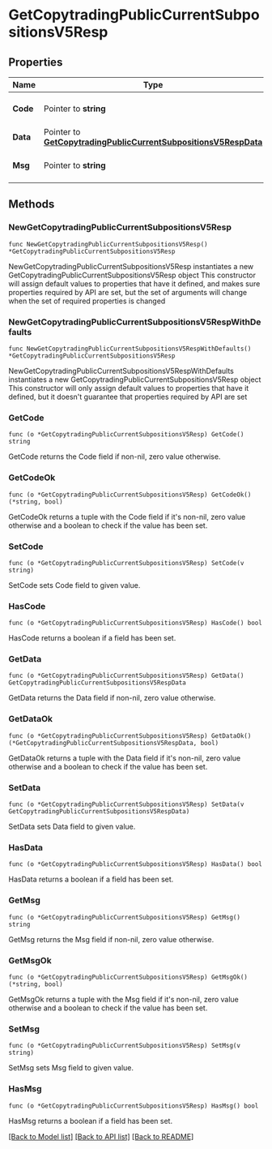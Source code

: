 # GetCopytradingPublicCurrentSubpositionsV5Resp

## Properties

Name | Type | Description | Notes
------------ | ------------- | ------------- | -------------
**Code** | Pointer to **string** |  | [optional] [default to ""]
**Data** | Pointer to [**GetCopytradingPublicCurrentSubpositionsV5RespData**](GetCopytradingPublicCurrentSubpositionsV5RespData.md) |  | [optional] 
**Msg** | Pointer to **string** |  | [optional] [default to ""]

## Methods

### NewGetCopytradingPublicCurrentSubpositionsV5Resp

`func NewGetCopytradingPublicCurrentSubpositionsV5Resp() *GetCopytradingPublicCurrentSubpositionsV5Resp`

NewGetCopytradingPublicCurrentSubpositionsV5Resp instantiates a new GetCopytradingPublicCurrentSubpositionsV5Resp object
This constructor will assign default values to properties that have it defined,
and makes sure properties required by API are set, but the set of arguments
will change when the set of required properties is changed

### NewGetCopytradingPublicCurrentSubpositionsV5RespWithDefaults

`func NewGetCopytradingPublicCurrentSubpositionsV5RespWithDefaults() *GetCopytradingPublicCurrentSubpositionsV5Resp`

NewGetCopytradingPublicCurrentSubpositionsV5RespWithDefaults instantiates a new GetCopytradingPublicCurrentSubpositionsV5Resp object
This constructor will only assign default values to properties that have it defined,
but it doesn't guarantee that properties required by API are set

### GetCode

`func (o *GetCopytradingPublicCurrentSubpositionsV5Resp) GetCode() string`

GetCode returns the Code field if non-nil, zero value otherwise.

### GetCodeOk

`func (o *GetCopytradingPublicCurrentSubpositionsV5Resp) GetCodeOk() (*string, bool)`

GetCodeOk returns a tuple with the Code field if it's non-nil, zero value otherwise
and a boolean to check if the value has been set.

### SetCode

`func (o *GetCopytradingPublicCurrentSubpositionsV5Resp) SetCode(v string)`

SetCode sets Code field to given value.

### HasCode

`func (o *GetCopytradingPublicCurrentSubpositionsV5Resp) HasCode() bool`

HasCode returns a boolean if a field has been set.

### GetData

`func (o *GetCopytradingPublicCurrentSubpositionsV5Resp) GetData() GetCopytradingPublicCurrentSubpositionsV5RespData`

GetData returns the Data field if non-nil, zero value otherwise.

### GetDataOk

`func (o *GetCopytradingPublicCurrentSubpositionsV5Resp) GetDataOk() (*GetCopytradingPublicCurrentSubpositionsV5RespData, bool)`

GetDataOk returns a tuple with the Data field if it's non-nil, zero value otherwise
and a boolean to check if the value has been set.

### SetData

`func (o *GetCopytradingPublicCurrentSubpositionsV5Resp) SetData(v GetCopytradingPublicCurrentSubpositionsV5RespData)`

SetData sets Data field to given value.

### HasData

`func (o *GetCopytradingPublicCurrentSubpositionsV5Resp) HasData() bool`

HasData returns a boolean if a field has been set.

### GetMsg

`func (o *GetCopytradingPublicCurrentSubpositionsV5Resp) GetMsg() string`

GetMsg returns the Msg field if non-nil, zero value otherwise.

### GetMsgOk

`func (o *GetCopytradingPublicCurrentSubpositionsV5Resp) GetMsgOk() (*string, bool)`

GetMsgOk returns a tuple with the Msg field if it's non-nil, zero value otherwise
and a boolean to check if the value has been set.

### SetMsg

`func (o *GetCopytradingPublicCurrentSubpositionsV5Resp) SetMsg(v string)`

SetMsg sets Msg field to given value.

### HasMsg

`func (o *GetCopytradingPublicCurrentSubpositionsV5Resp) HasMsg() bool`

HasMsg returns a boolean if a field has been set.


[[Back to Model list]](../README.md#documentation-for-models) [[Back to API list]](../README.md#documentation-for-api-endpoints) [[Back to README]](../README.md)


